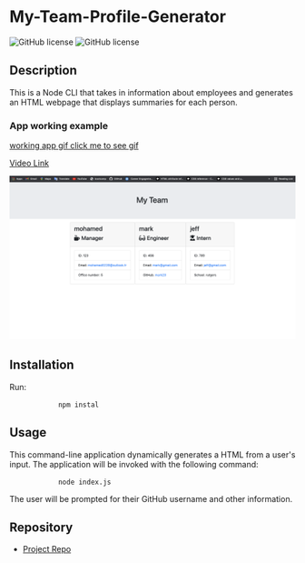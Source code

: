 # My-Team-Profile-Generator


![GitHub license](https://img.shields.io/badge/Made%20by-%40mohamed0228-orange)
![GitHub license](https://img.shields.io/badge/license-MIT-blue.svg)

## Description

This is a Node CLI that takes in information about employees and generates an HTML webpage that displays summaries for each person. 

### App working example
[working app gif click me to see gif](./src/gif.gif)

[Video Link](https://drive.google.com/file/d/1i2mhLdgij2xfIyrGL_atRBTdo-61lXOr/view)

![img](./src/img.png)

## Installation
Run:

                npm instal

## Usage

This command-line application dynamically generates a HTML from a user's input. The application will be invoked with the following command:

                node index.js

The user will be prompted for their GitHub username and other information.


## Repository

- [Project Repo](https://github.com/mohamed0228/My-Team-Profile-Generator)
